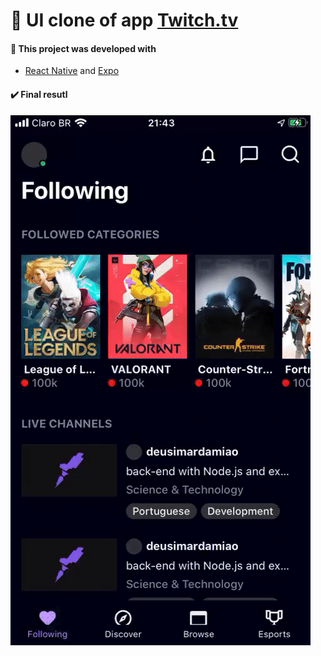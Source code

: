 # 🚀 UI clone of app [Twitch.tv](https://play.google.com/store/apps/details?id=tv.twitch.android.app&hl=pt-BR)

#### :memo: This project was developed with

- [React Native](https://reactnative.dev/) and [Expo](https://expo.io/)

#### :heavy_check_mark: Final resutl

![Alt Text](assets/example.gif)
